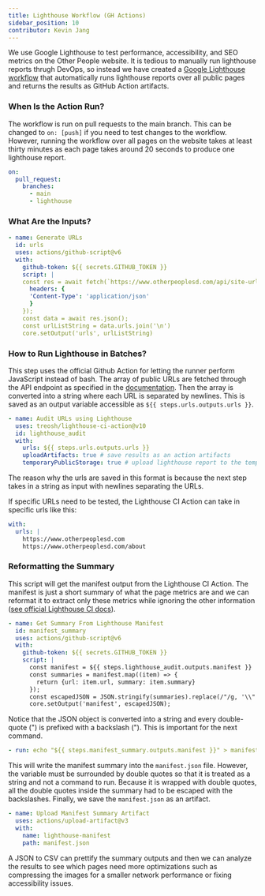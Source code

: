 ```yaml
---
title: Lighthouse Workflow (GH Actions)
sidebar_position: 10
contributor: Kevin Jang
---
```


We use Google Lighthouse to test performance, accessibility, and SEO metrics on the Other People website. It is tedious to manually run lighthouse reports thrugh DevOps, so instead we have created a [Google Lighthouse workflow](https://github.com/Other-People-UCSD/Calla-Lily/blob/main/.github/workflows/lighthouse.yml) that automatically runs lighthouse reports over all public pages and returns the results as GitHub Action artifacts.

### When Is the Action Run?

The workflow is run on pull requests to the main branch. This can be changed to `on: [push]` if you need to test changes to the workflow. However, running the workflow over all pages on the website takes at least thirty minutes as each page takes around 20 seconds to produce one lighthouse report.

```yml
on:
  pull_request:
    branches:
      - main
      - lighthouse
```

### What Are the Inputs?

```yml
- name: Generate URLs
  id: urls
  uses: actions/github-script@v6
  with:
    github-token: ${{ secrets.GITHUB_TOKEN }}
    script: |
    const res = await fetch(`https://www.otherpeoplesd.com/api/site-urls.json`, {
      headers: {
      'Content-Type': 'application/json'
      }
    });
    const data = await res.json();
    const urlListString = data.urls.join('\n')
    core.setOutput('urls', urlListString)
```

### How to Run Lighthouse in Batches?

This step uses the official Github Action for letting the runner perform JavaScript instead of bash. The array of public URLs are fetched through the API endpoint as specified in the [ documentation](docs/calla-lily/api). Then the array is converted into a string where each URL is separated by newlines. This is saved as an output variable accessible as `${{ steps.urls.outputs.urls }}`. 

```yml
- name: Audit URLs using Lighthouse
  uses: treosh/lighthouse-ci-action@v10
  id: lighthouse_audit
  with:
    urls: ${{ steps.urls.outputs.urls }}
    uploadArtifacts: true # save results as an action artifacts
    temporaryPublicStorage: true # upload lighthouse report to the temporary storage
```
The reason why the urls are saved in this format is because the next step takes in a string as input with newlines separating the URLs.

If specific URLs need to be tested, the Lighthouse CI Action can take in specific urls like this:
```yml
with:
  urls: |
    https://www.otherpeoplesd.com 
    https://www.otherpeoplesd.com/about
```

### Reformatting the Summary

This script will get the manifest output from the Lighthouse CI Action. The manifest is just a short summary of what the page metrics are and we can reformat it to extract only these metrics while ignoring the other information ([see official Lighthouse CI docs](https://github.com/GoogleChrome/lighthouse-ci/blob/main/docs/configuration.md#outputdir)).

```yml
- name: Get Summary From Lighthouse Manifest
  id: manifest_summary
  uses: actions/github-script@v6
  with:
    github-token: ${{ secrets.GITHUB_TOKEN }}
    script: |
      const manifest = ${{ steps.lighthouse_audit.outputs.manifest }}
      const summaries = manifest.map((item) => {
        return {url: item.url, summary: item.summary}
      });
      const escapedJSON = JSON.stringify(summaries).replace(/"/g, '\\"')
      core.setOutput('manifest', escapedJSON);
```

Notice that the JSON object is converted into a string and every double-quote (") is prefixed with a backslash (\"). This is important for the next command.

```yml
- run: echo "${{ steps.manifest_summary.outputs.manifest }}" > manifest.json
```

This will write the manifest summary into the `manifest.json` file. However, the variable must be surrounded by double quotes so that it is treated as a string and not a command to run. Because it is wrapped with double quotes, all the double quotes inside the summary had to be escaped with the backslashes. Finally, we save the `manifest.json` as an artifact.

```yml
- name: Upload Manifest Summary Artifact
  uses: actions/upload-artifact@v3
  with:
    name: lighthouse-manifest
    path: manifest.json
```

A JSON to CSV can prettify the summary outputs and then we can analyze the results to see which pages need more optimizations such as compressing the images for a smaller network performance or fixing accessibility issues.